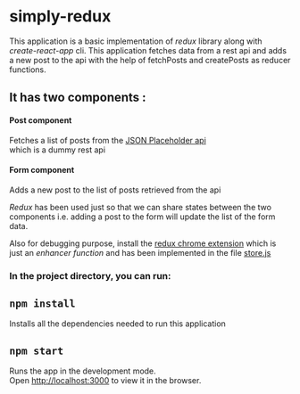 
# simply-redux

This application is a basic implementation of *redux* library along with *create-react-app* cli. This application fetches data from a rest api and adds a new post to the api with the help of fetchPosts and createPosts as reducer functions.

## It has two components :

#### Post component
Fetches a list of posts from the [JSON Placeholder api](https://jsonplaceholder.typicode.com)<br/>
which is a dummy rest api

#### Form component 
Adds a new post to the list of posts retrieved from the api


*Redux* has been used just so that we can share states between the two components i.e. adding a post to the form 
will update the list of the form data.

Also for debugging purpose, install the [redux chrome extension](https://chrome.google.com/webstore/detail/redux-devtools/lmhkpmbekcpmknklioeibfkpmmfibljd?hl=en) which is just an *enhancer function* and has been implemented in the file [store.js](src/store.js) <br/>

### In the project directory, you can run:

## `npm install`

Installs all the dependencies needed to run this application

## `npm start`

Runs the app in the development mode.<br />
Open [http://localhost:3000](http://localhost:3000) to view it in the browser.



